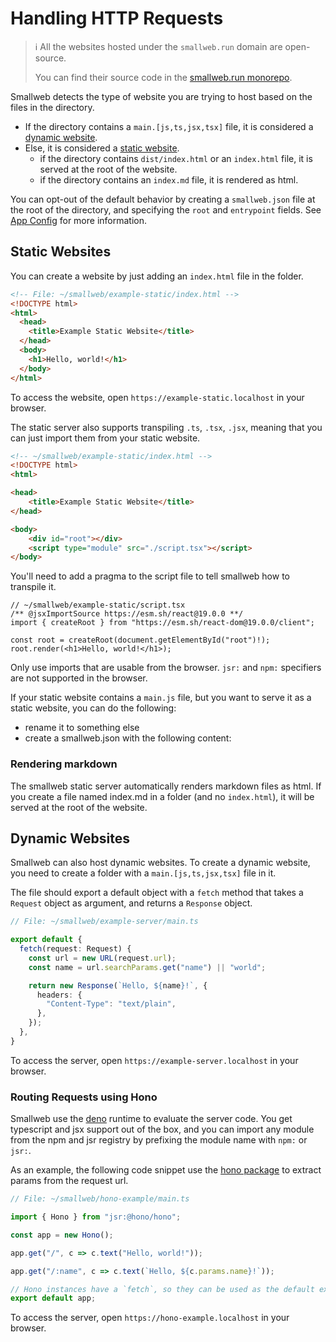 # Handling HTTP Requests

> ℹ️ All the websites hosted under the `smallweb.run` domain are open-source.
>
> You can find their source code in the [smallweb.run monorepo](https://github.com/pomdtr/smallweb.run).

Smallweb detects the type of website you are trying to host based on the files in the directory.

- If the directory contains a `main.[js,ts,jsx,tsx]` file, it is considered a [dynamic website](#dynamic-websites).
- Else, it is considered a [static website](#static-websites).
  - if the directory contains `dist/index.html` or an `index.html` file, it is served at the root of the website.
  - if the directory contains an `index.md` file, it is rendered as html.

You can opt-out of the default behavior by creating a `smallweb.json` file at the root of the directory, and specifying the `root` and `entrypoint` fields. See [App Config](/docs/reference/app-config.md) for more information.

## Static Websites

You can create a website by just adding an `index.html` file in the folder.

```html
<!-- File: ~/smallweb/example-static/index.html -->
<!DOCTYPE html>
<html>
  <head>
    <title>Example Static Website</title>
  </head>
  <body>
    <h1>Hello, world!</h1>
  </body>
</html>
```

To access the website, open `https://example-static.localhost` in your browser.

The static server also supports transpiling `.ts`, `.tsx`, `.jsx`, meaning that you can just import them from your static website.

```html
<!-- ~/smallweb/example-static/index.html -->
<!DOCTYPE html>
<html>

<head>
    <title>Example Static Website</title>
</head>

<body>
    <div id="root"></div>
    <script type="module" src="./script.tsx"></script>
</body>
```

You'll need to add a pragma to the script file to tell smallweb how to transpile it.

```tsx
// ~/smallweb/example-static/script.tsx
/** @jsxImportSource https://esm.sh/react@19.0.0 **/
import { createRoot } from "https://esm.sh/react-dom@19.0.0/client";

const root = createRoot(document.getElementById("root")!);
root.render(<h1>Hello, world!</h1>);
```

Only use imports that are usable from the browser. `jsr:` and `npm:` specifiers are not supported in the browser.

If your static website contains a `main.js` file, but you want to serve it as a static website, you can do the following:

- rename it to something else
- create a smallweb.json with the following content:

### Rendering markdown

The smallweb static server automatically renders markdown files as html. If you create a file named index.md in a folder (and no `index.html`), it will be served at the root of the website.

## Dynamic Websites

Smallweb can also host dynamic websites. To create a dynamic website, you need to create a folder with a `main.[js,ts,jsx,tsx]` file in it.

The file should export a default object with a `fetch` method that takes a `Request` object as argument, and returns a `Response` object.

```ts
// File: ~/smallweb/example-server/main.ts

export default {
  fetch(request: Request) {
    const url = new URL(request.url);
    const name = url.searchParams.get("name") || "world";

    return new Response(`Hello, ${name}!`, {
      headers: {
        "Content-Type": "text/plain",
      },
    });
  },
}
```

To access the server, open `https://example-server.localhost` in your browser.

### Routing Requests using Hono

Smallweb use the [deno](https://deno.com) runtime to evaluate the server code. You get typescript and jsx support out of the box, and you can import any module from the npm and jsr registry by prefixing the module name with `npm:` or `jsr:`.

As an example, the following code snippet use the [hono package](https://hono.dev) to extract params from the request url.

```jsx
// File: ~/smallweb/hono-example/main.ts

import { Hono } from "jsr:@hono/hono";

const app = new Hono();

app.get("/", c => c.text("Hello, world!"));

app.get("/:name", c => c.text(`Hello, ${c.params.name}!`));

// Hono instances have a `fetch`, so they can be used as the default export
export default app;
```

To access the server, open `https://hono-example.localhost` in your browser.
